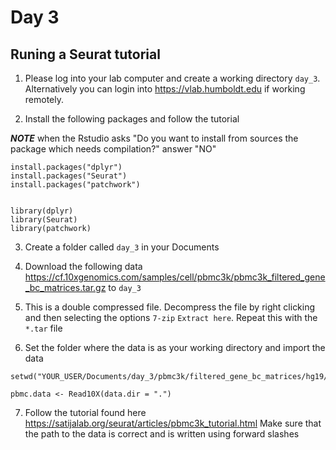 # Day 3

## Runing a Seurat tutorial

1. Please log into your lab computer and create a working directory `day_3`. Alternatively you can login into https://vlab.humboldt.edu if working remotely.

2. Install the following packages and follow the tutorial

***NOTE*** when the Rstudio asks "Do you want to install from sources the package which needs compilation?" answer "NO"

```
install.packages("dplyr")
install.packages("Seurat")
install.packages("patchwork")


library(dplyr)
library(Seurat)
library(patchwork)
```

3. Create a folder called `day_3` in your Documents

4. Download the following data https://cf.10xgenomics.com/samples/cell/pbmc3k/pbmc3k_filtered_gene_bc_matrices.tar.gz to `day_3` 

5. This is a double compressed file. Decompress the file by right clicking and then selecting the options `7-zip` `Extract here`. Repeat this with the `*.tar` file

6. Set the folder where the data is as your working directory and import the data

```
setwd("YOUR_USER/Documents/day_3/pbmc3k/filtered_gene_bc_matrices/hg19/")

pbmc.data <- Read10X(data.dir = ".")
```

7. Follow the tutorial found here https://satijalab.org/seurat/articles/pbmc3k_tutorial.html Make sure that the path to the data is correct and is written using forward slashes 

